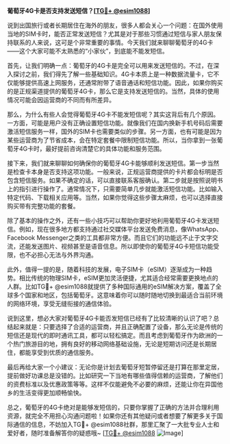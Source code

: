 **葡萄牙4G卡是否支持发送短信？[[TG💪+ @esim1088](https://t.me/s/esim1088)]**

说到出国旅行或者长期居住在海外的朋友，很多人都会关心一个问题：在国外使用当地的SIM卡时，能否正常发送短信？尤其是对于那些习惯通过短信与家人朋友保持联系的人来说，这可是个非常重要的事情。今天我们就来聊聊葡萄牙的4G卡——这个大家可能不太熟悉的“小家伙”，到底能不能发短信。

首先，让我们明确一点：葡萄牙的4G卡是完全可以用来发送短信的。不过，在深入探讨之前，我们得先了解一些基础知识。4G卡本质上是一种数据流量卡，它不仅能够提供高速上网服务，还通常附带了语音通话和短信功能。因此，如果你购买的是正规渠道提供的葡萄牙4G卡，那么它是支持发送短信的。当然，具体的使用情况可能会因运营商的不同而有所差异。

那么，为什么有些人会觉得葡萄牙4G卡不能发短信呢？其实这背后有几个原因。一方面，可能是用户没有正确设置短信功能。就像我们在国内换新手机号码后需要激活短信服务一样，国外的SIM卡也需要类似的步骤。另一方面，也有可能是因为某些运营商为了节省成本，会在特定套餐中限制短信功能。所以，当你拿到一张葡萄牙4G卡时，最好提前咨询清楚它的具体功能和服务范围。

接下来，我们就来聊聊如何确保你的葡萄牙4G卡能够顺利发送短信。第一步当然是检查卡本身是否支持这项功能。一般来说，正规运营商提供的卡片都会标明是否包含短信服务。如果不确定的话，可以直接联系客服确认。第二步就是按照说明书上的指引进行操作了。通常情况下，只需要简单几步就能激活短信功能。比如输入特定代码、下载相关应用等。当然，如果你觉得这些步骤太麻烦，也可以选择直接购买带有完整功能的套餐。

除了基本的操作之外，还有一些小技巧可以帮助你更好地利用葡萄牙4G卡发送短信。例如，现在很多地方都支持通过社交媒体平台发送免费消息，像WhatsApp、Facebook Messenger之类的工具都非常方便。而且它们的功能远不止于文字交流，还能发送图片、视频甚至是语音信息。所以即使你的葡萄牙4G卡短信功能受限，也不必担心无法与外界沟通。

此外，值得一提的是，随着科技的发展，电子SIM卡（eSIM）逐渐成为一种趋势。相比传统的物理SIM卡，eSIM更加灵活便捷，尤其适合经常需要更换地点的人群。比如TG💪+ @esim1088就提供了多种国际通用的eSIM解决方案，覆盖了全球多个国家和地区，包括葡萄牙。这意味着你可以随时随地切换到最适合当前环境的网络环境，享受无缝衔接的通信体验。

说到这里，想必大家对葡萄牙4G卡能否发短信已经有了比较清晰的认识了吧？总结起来就是：只要选择了合适的运营商，并且正确配置了设备，那么无论是传统的短信还是现代的即时通讯工具，都可以轻松搞定。而且考虑到葡萄牙作为欧洲的一个热门旅游目的地，拥有良好的移动网络基础设施，无论是短期访问还是长期居住，都能享受到优质的通信服务。

最后再给大家一个小建议：无论你是计划去葡萄牙短暂停留还是打算在那里定居，提前做好功课总是没错的。比如研究一下当地有哪些值得信赖的运营商，了解他们的资费标准以及优惠政策等等。这样不仅能避免不必要的麻烦，还能让你在异国他乡的生活变得更加顺畅愉快。

总之，葡萄牙的4G卡绝对是能够发短信的，只要你掌握了正确的方法并合理利用资源，就完全不用担心沟通问题啦！如果你还有其他疑问或者想要了解更多关于国际通信的信息，不妨加入TG💪+ @esim1088社群，那里汇聚了一大批专业人士和爱好者，随时准备解答你的疑惑哦~ [[TG💪+ @esim1088](https://t.me/s/esim1088) ![Image](https://i.postimg.cc/4NQfJmqS/Snipaste-2025-05-13-00-14-12.png)]